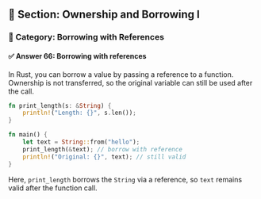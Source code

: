 ## 📘 Section: Ownership and Borrowing I  
### 🔹 Category: Borrowing with References  
#### ✅ Answer 66: Borrowing with references

In Rust, you can borrow a value by passing a reference to a function. Ownership is not transferred, so the original variable can still be used after the call.

```rust
fn print_length(s: &String) {
    println!("Length: {}", s.len());
}

fn main() {
    let text = String::from("hello");
    print_length(&text); // borrow with reference
    println!("Original: {}", text); // still valid
}
```

Here, `print_length` borrows the `String` via a reference, so `text` remains valid after the function call.
